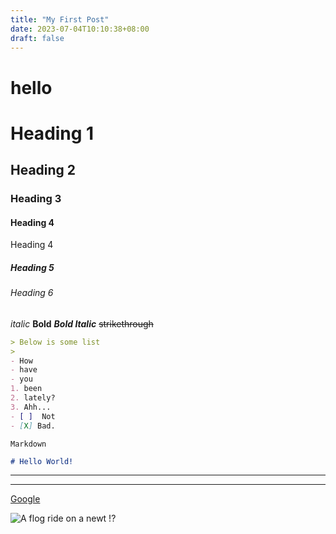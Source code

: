 ```yaml
---
title: "My First Post"
date: 2023-07-04T10:10:38+08:00
draft: false
---
```

# hello
# Heading 1
## Heading 2
### Heading 3
#### Heading 4
Heading 4
##### Heading 5
###### Heading 6

*italic*
**Bold**
_**Bold Italic**_
~~strikethrough~~


```markdown
> Below is some list
> 
- How
- have
- you
1. been
2. lately?
3. Ahh...
- [ ]  Not
- [X] Bad.
```

`Markdown`

```Markdown = 
# Hello World!
``` 

---

***

[Google](https://www.google.com.tw/?hl=zh_TW)

![A flog ride on a newt !?](https://media.giphy.com/media/FydJitsmqgIOEaDZnR/giphy.gif)

